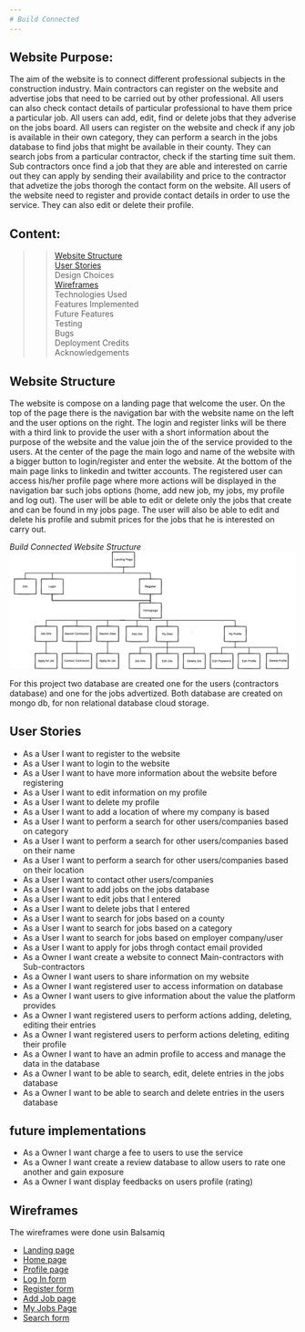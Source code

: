 ```yaml
---
# Build Connected
---
```

## Website Purpose:
The aim of the website is to connect different professional subjects in the construction industry. Main contractors can register on the website and advertise jobs that need to be carried out by other professional. All users can also check contact details of particular professional to have them price a particular job. All users can add, edit, find or delete jobs that they adverise on the jobs board.
All users can register on the website and check if any job is available in their own category, they can perform a search in the jobs database to find jobs that might be available in their county. They can search jobs from a particular contractor, check if the starting time suit them. Sub contractors once find a job that they are able and interested on carrie out they can apply by sending their availability and price to the contractor that advetize the jobs thorogh the contact form on the website.
All users of the website need to register and provide contact details in order to use the service. They can also edit or delete their profile.


## Content:
>> [Website Structure](#website-structure)  
>> [User Stories](#user-stories)  
>> Design Choices  
>> [Wireframes](#wireframes)   
>> Technologies Used  
>> Features Implemented  
>> Future Features  
>> Testing  
>> Bugs  
>> Deployment 
>> Credits  
>> Acknowledgements

## Website Structure

The website is compose on a landing page that welcome the user. On the top of the page there is the navigation bar with the website name on the left and the user options on the right. The login and register links will be there with a third link to provide the user with a short information about the purpose of the website and the value join the of the service provided to the users. At the center of the page the main logo and name of the website with a bigger button to login/register and enter the website.
At the bottom of the main page links to linkedin and twitter accounts.
The registered user can access his/her profile page where more actions will be displayed in the navigation bar such jobs options (home, add new job, my jobs, my profile and log out). The user will be able to edit or delete only the jobs that create and can be found in my jobs page. 
The user will also be able to edit and delete his profile and submit prices for the jobs that he is interested on carry out.  

*Build Connected Website Structure*
![](./lib/static/docs/website-structure.png)

For this project two database are created one for the users (contractors database) and one for the jobs advertized. Both database are created on mongo db, for non relational database cloud storage.

## User Stories

* As a User I want to register to the website 
* As a User I want to login to the website 
* As a User I want to have more information about the website before registering   
* As a User I want to edit information on my profile  
* As a User I want to delete my profile  
* As a User I want to add a location of where my company is based
* As a User I want to perform a search for other users/companies based on category  
* As a User I want to perform a search for other users/companies based on their name  
* As a User I want to perform a search for other users/companies based on their location 
* As a User I want to contact other users/companies  
* As a User I want to add jobs on the jobs database
* As a User I want to edit jobs that I entered
* As a User I want to delete jobs that I entered
* As a User I want to search for jobs based on a county  
* As a User I want to search for jobs based on a category  
* As a User I want to search for jobs based on employer company/user
* As a User I want to apply for jobs  throgh contact email provided   
* As a Owner I want create a website to connect Main-contractors with Sub-contractors
* As a Owner I want users to share information on my website 
* As a Owner I want registered user to access information on database  
* As a Owner I want users to give information about the value the platform provides
* As a Owner I want registered users to perform actions adding, deleting, editing their entries
* As a Owner I want registered users to perform actions deleting, editing their profile
* As a Owner I want to have an admin profile to access and manage the data in the database
* As a Owner I want to be able to search, edit, delete entries in the jobs database
* As a Owner I want to be able to search and delete entries in the users database


## future implementations
* As a Owner I want charge a fee to users to use the service
* As a Owner I want create a review database to allow users to rate one another and gain exposure
* As a Owner I want display feedbacks on users profile (rating)   


## Wireframes
The wireframes were done usin Balsamiq

- [Landing page](./lib/static/docs/wireframes/landing-page.png)
- [Home page](./lib/static/docs/wireframes/homepage.png)
- [Profile page](./lib/static/docs/wireframes/profile-page.png)
- [Log In form](./lib/static/docs/wireframes/log-in-form.png)  
- [Register form](./lib/static/docs/wireframes/register-form.png)  
- [Add Job page](./lib/static/docs/wireframes/add-job-page.png)  
- [My Jobs Page](./lib/static/docs/wireframes/my-jobs-page.png)
- [Search form](./lib/static/docs/wireframes/perform-search.png)



